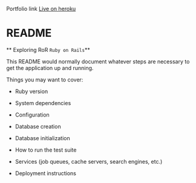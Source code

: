 Portfolio link [Live on heroku](https://portfolio-ghada.herokuapp.com)
# README
** Exploring RoR ``Ruby on Rails``**

This README would normally document whatever steps are necessary to get the
application up and running.

Things you may want to cover:

* Ruby version

* System dependencies

* Configuration

* Database creation

* Database initialization

* How to run the test suite

* Services (job queues, cache servers, search engines, etc.)

* Deployment instructions
